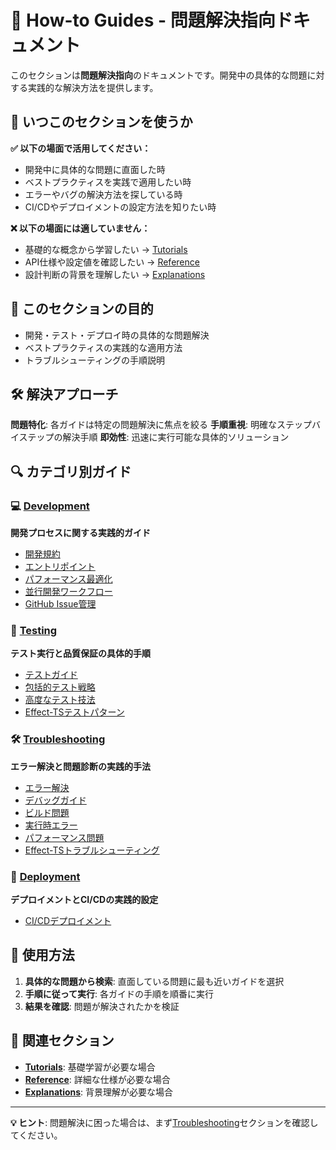 # 🔧 How-to Guides - 問題解決指向ドキュメント

このセクションは**問題解決指向**のドキュメントです。開発中の具体的な問題に対する実践的な解決方法を提供します。

## 🤔 いつこのセクションを使うか

**✅ 以下の場面で活用してください：**
- 開発中に具体的な問題に直面した時
- ベストプラクティスを実践で適用したい時
- エラーやバグの解決方法を探している時
- CI/CDやデプロイメントの設定方法を知りたい時

**❌ 以下の場面には適していません：**
- 基礎的な概念から学習したい → [Tutorials](../tutorials/)
- API仕様や設定値を確認したい → [Reference](../reference/)
- 設計判断の背景を理解したい → [Explanations](../explanations/)

## 🎯 このセクションの目的

- 開発・テスト・デプロイ時の具体的な問題解決
- ベストプラクティスの実践的な適用方法
- トラブルシューティングの手順説明

## 🛠 解決アプローチ

**問題特化**: 各ガイドは特定の問題解決に焦点を絞る
**手順重視**: 明確なステップバイステップの解決手順
**即効性**: 迅速に実行可能な具体的ソリューション

## 🔍 カテゴリ別ガイド

### 💻 [Development](./development/)
**開発プロセスに関する実践的ガイド**

- [開発規約](./development/development-conventions.md)
- [エントリポイント](./development/entry-points.md)
- [パフォーマンス最適化](./development/performance-optimization.md)
- [並行開発ワークフロー](./development/parallel-development-workflow.md)
- [GitHub Issue管理](./development/github-issue-management.md)

### 🧪 [Testing](./testing/)
**テスト実行と品質保証の具体的手順**

- [テストガイド](./testing/testing-guide.md)
- [包括的テスト戦略](./testing/comprehensive-testing-strategy.md)
- [高度なテスト技法](./testing/advanced-testing-techniques.md)
- [Effect-TSテストパターン](./testing/effect-ts-testing-patterns.md)

### 🛠 [Troubleshooting](./troubleshooting/)
**エラー解決と問題診断の実践的手法**

- [エラー解決](./troubleshooting/error-resolution.md)
- [デバッグガイド](./troubleshooting/debugging-guide.md)
- [ビルド問題](./troubleshooting/build-problems.md)
- [実行時エラー](./troubleshooting/runtime-errors.md)
- [パフォーマンス問題](./troubleshooting/performance-issues.md)
- [Effect-TSトラブルシューティング](./troubleshooting/effect-ts-troubleshooting.md)

### 🚀 [Deployment](./deployment/)
**デプロイメントとCI/CDの実践的設定**

- [CI/CDデプロイメント](./deployment/ci-cd-deployment.md)

## 🎯 使用方法

1. **具体的な問題から検索**: 直面している問題に最も近いガイドを選択
2. **手順に従って実行**: 各ガイドの手順を順番に実行
3. **結果を確認**: 問題が解決されたかを検証

## 🔗 関連セクション

- **[Tutorials](../tutorials/)**: 基礎学習が必要な場合
- **[Reference](../reference/)**: 詳細な仕様が必要な場合
- **[Explanations](../explanations/)**: 背景理解が必要な場合

---

**💡 ヒント**: 問題解決に困った場合は、まず[Troubleshooting](./troubleshooting/)セクションを確認してください。